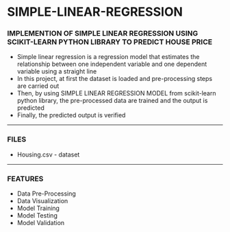 # SIMPLE-LINEAR-REGRESSION

### IMPLEMENTION OF SIMPLE LINEAR REGRESSION USING SCIKIT-LEARN PYTHON LIBRARY TO PREDICT HOUSE PRICE

- Simple linear regression is a regression model that estimates the relationship between one independent variable and one dependent variable using a straight line
- In this project, at first the dataset is loaded and pre-processing steps are carried out
- Then, by using SIMPLE LINEAR REGRESSION MODEL from scikit-learn python library, the pre-processed data are trained and the output is predicted
- Finally, the predicted output is verified

-----

### FILES

- Housing.csv - dataset

-----

### FEATURES

- Data Pre-Processing
- Data Visualization
- Model Training
- Model Testing
- Model Validation


